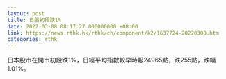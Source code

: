 ```yaml
---
layout: post
title: 日股初段跌1%
date: 2022-03-08 08:17:27.000000000 +08:00
link: https://news.rthk.hk/rthk/ch/component/k2/1637724-20220308.htm
categories: rthk
---
```


日本股市在開市初段跌1%，日經平均指數較早時報24965點，跌255點，跌幅1.01%。
